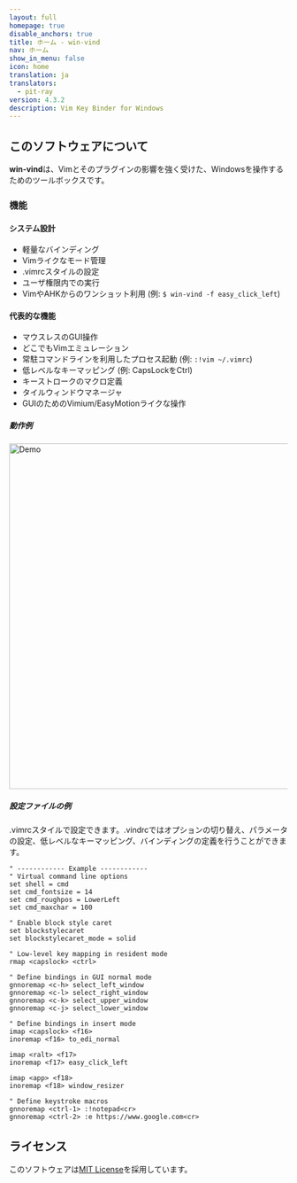 ```yaml
---
layout: full
homepage: true
disable_anchors: true
title: ホーム - win-vind
nav: ホーム
show_in_menu: false
icon: home
translation: ja
translators:
  - pit-ray
version: 4.3.2
description: Vim Key Binder for Windows
---
```



## このソフトウェアについて  

**win-vind**は、Vimとそのプラグインの影響を強く受けた、Windowsを操作するためのツールボックスです。


### 機能  
#### システム設計
- 軽量なバインディング
- Vimライクなモード管理
- .vimrcスタイルの設定
- ユーザ権限内での実行
- VimやAHKからのワンショット利用 (例: `$ win-vind -f easy_click_left`)

#### 代表的な機能
- マウスレスのGUI操作
- どこでもVimエミュレーション
- 常駐コマンドラインを利用したプロセス起動 (例: `:!vim ~/.vimrc`)
- 低レベルなキーマッピング (例: CapsLockをCtrl)
- キーストロークのマクロ定義
- タイルウィンドウマネージャ
- GUIのためのVimium/EasyMotionライクな操作


##### 動作例

<img src="{{ site.url }}/imgs/4xxdemo.gif?raw=true" title="Demo" width="624">  


##### 設定ファイルの例

.vimrcスタイルで設定できます。.vindrcではオプションの切り替え、パラメータの設定、低レベルなキーマッピング、バインディングの定義を行うことができます。


```vim
" ------------ Example ------------
" Virtual command line options
set shell = cmd
set cmd_fontsize = 14
set cmd_roughpos = LowerLeft
set cmd_maxchar = 100

" Enable block style caret
set blockstylecaret
set blockstylecaret_mode = solid

" Low-level key mapping in resident mode
rmap <capslock> <ctrl>

" Define bindings in GUI normal mode
gnnoremap <c-h> select_left_window
gnnoremap <c-l> select_right_window
gnnoremap <c-k> select_upper_window
gnnoremap <c-j> select_lower_window

" Define bindings in insert mode
imap <capslock> <f16>
inoremap <f16> to_edi_normal

imap <ralt> <f17>
inoremap <f17> easy_click_left

imap <app> <f18>
inoremap <f18> window_resizer

" Define keystroke macros
gnnoremap <ctrl-1> :!notepad<cr>
gnnoremap <ctrl-2> :e https://www.google.com<cr>
```

## ライセンス
このソフトウェアは[MIT License](https://github.com/pit-ray/win-vind/blob/master/LICENSE.txt)を採用しています。

